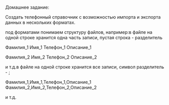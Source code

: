 Домашнее задание:

Создать телефонный справочник с возможностью импорта и экспорта данных в
нескольких форматах.

под форматами понимаем структуру файлов, например:в файле на одной строке
хранится одна часть записи, пустая строка - разделитель

Фамилия_1
Имя_1
Телефон_1
Описание_1

Фамилия_2
Имя_2
Телефон_2
Описание_2

и т.д.в файле на одной строке хранится все записи, символ разделитель - ;

Фамилия_1,Имя_1,Телефон_1,Описание_1
Фамилия_2,Имя_2,Телефон_2,Описание_2

и т.д.